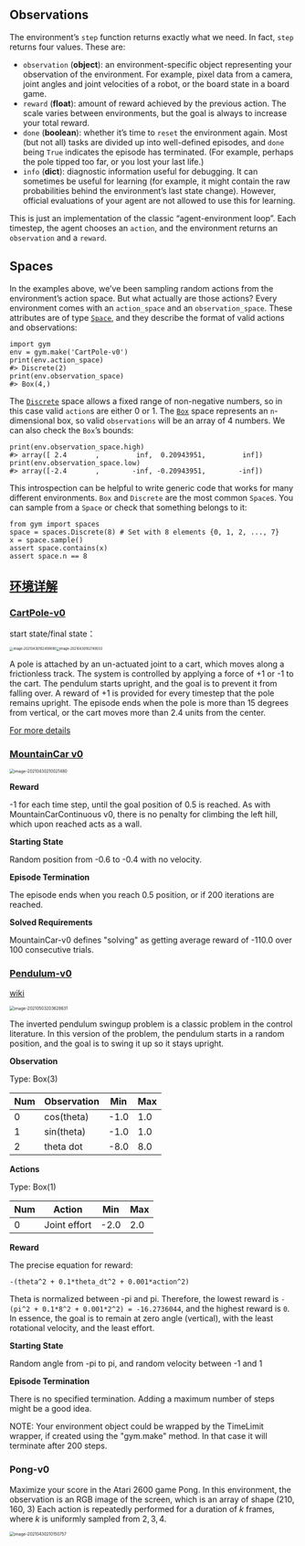 ## Observations

The environment’s `step` function returns exactly what we need. In fact, `step` returns four values. These are:

- `observation` (**object**): an environment-specific object representing your observation of the environment. For
  example, pixel data from a camera, joint angles and joint velocities of a robot, or the board state in a board game.
- `reward` (**float**): amount of reward achieved by the previous action. The scale varies between environments, but the
  goal is always to increase your total reward.
- `done` (**boolean**): whether it’s time to `reset` the environment again. Most (but not all) tasks are divided up into
  well-defined episodes, and `done` being `True` indicates the episode has terminated. (For example, perhaps the pole
  tipped too far, or you lost your last life.)
- `info` (**dict**): diagnostic information useful for debugging. It can sometimes be useful for learning (for example,
  it might contain the raw probabilities behind the environment’s last state change). However, official evaluations of
  your agent are not allowed to use this for learning.

This is just an implementation of the classic “agent-environment loop”. Each timestep, the agent chooses an `action`,
and the environment returns an `observation` and a `reward`.

## Spaces

In the examples above, we’ve been sampling random actions from the environment’s action space. But what actually are
those actions? Every environment comes with an `action_space` and an `observation_space`. These attributes are of
type [`Space`](https://github.com/openai/gym/blob/master/gym/core.py), and they describe the format of valid actions and
observations:

```
import gym
env = gym.make('CartPole-v0')
print(env.action_space)
#> Discrete(2)
print(env.observation_space)
#> Box(4,)
```

The [`Discrete`](https://github.com/openai/gym/blob/master/gym/spaces/discrete.py) space allows a fixed range of
non-negative numbers, so in this case valid `action`s are either 0 or 1.
The [`Box`](https://github.com/openai/gym/blob/master/gym/spaces/box.py) space represents an `n`-dimensional box, so
valid `observations` will be an array of 4 numbers. We can also check the `Box`’s bounds:

```
print(env.observation_space.high)
#> array([ 2.4       ,         inf,  0.20943951,         inf])
print(env.observation_space.low)
#> array([-2.4       ,        -inf, -0.20943951,        -inf])
```

This introspection can be helpful to write generic code that works for many different environments. `Box` and `Discrete`
are the most common `Space`s. You can sample from a `Space` or check that something belongs to it:

```
from gym import spaces
space = spaces.Discrete(8) # Set with 8 elements {0, 1, 2, ..., 7}
x = space.sample()
assert space.contains(x)
assert space.n == 8
```

## [环境详解](https://github.com/openai/gym/wiki)

### [CartPole-v0](https://gym.openai.com/envs/CartPole-v0/)

start state/final state：

<img src="https://banni.oss-cn-beijing.aliyuncs.com/img/20210430162456.png" alt="image-20210430162456690" style="zoom:40%;" /><img src="https://banni.oss-cn-beijing.aliyuncs.com/img/20210430162749.png" alt="image-20210430162749033" style="zoom:40%;" />

A pole is attached by an un-actuated joint to a cart, which moves along a frictionless track. The system is controlled by applying a force of +1 or -1 to the cart. The pendulum starts upright, and the goal is to prevent it from falling over. A reward of +1 is provided for every timestep that the pole remains upright. The episode ends when the pole is more than 15 degrees from vertical, or the cart moves more than 2.4 units from the center.

[For more details](https://github.com/openai/gym/wiki/CartPole-v0)

### [MountainCar v0](https://github.com/openai/gym/wiki/MountainCar-v0)

<img src="https://banni.oss-cn-beijing.aliyuncs.com/img/20210430210021.png" alt="image-20210430210021480" style="zoom:50%;" />

**Reward**

-1 for each time step, until the goal position of 0.5 is reached. As with MountainCarContinuous v0, there is no penalty for climbing the left hill, which upon reached acts as a wall.

**Starting State**

Random position from -0.6 to -0.4 with no velocity.

**Episode Termination**

The episode ends when you reach 0.5 position, or if 200 iterations are reached.

**Solved Requirements**

MountainCar-v0 defines "solving" as getting average reward of -110.0 over 100 consecutive trials.

### [Pendulum-v0](https://gym.openai.com/envs/Pendulum-v0/)

[wiki](https://github.com/openai/gym/wiki/Pendulum-v0)

<img src="https://banni.oss-cn-beijing.aliyuncs.com/img/20210503203628.png" alt="image-20210503203628631" style="zoom:50%;" />

The inverted pendulum swingup problem is a classic problem in the control literature. In this version of the problem, the pendulum starts in a random position, and the goal is to swing it up so it stays upright.

**Observation**

Type: Box(3)

| Num  | Observation | Min  | Max  |
| ---- | ----------- | ---- | ---- |
| 0    | cos(theta)  | -1.0 | 1.0  |
| 1    | sin(theta)  | -1.0 | 1.0  |
| 2    | theta dot   | -8.0 | 8.0  |

**Actions**

Type: Box(1)

| Num  | Action       | Min  | Max  |
| ---- | ------------ | ---- | ---- |
| 0    | Joint effort | -2.0 | 2.0  |

**Reward**

The precise equation for reward:

```
-(theta^2 + 0.1*theta_dt^2 + 0.001*action^2)
```

Theta is normalized between -pi and pi. Therefore, the lowest reward is `-(pi^2 + 0.1*8^2 + 0.001*2^2) = -16.2736044`, and the highest reward is `0`. In essence, the goal is to remain at zero angle (vertical), with the least rotational velocity, and the least effort.

**Starting State**

Random angle from -pi to pi, and random velocity between -1 and 1

**Episode Termination**

There is no specified termination. Adding a maximum number of steps might be a good idea.

NOTE: Your environment object could be wrapped by the TimeLimit wrapper, if created using the "gym.make" method. In that case it will terminate after 200 steps.

### Pong-v0

Maximize your score in the Atari 2600 game Pong. In this environment, the observation is an RGB image of the screen, which is an array of shape (210, 160, 3) Each action is repeatedly performed for a duration of $k$ frames, where $k$ is uniformly sampled from ${2, 3, 4}$.

<img src="https://banni.oss-cn-beijing.aliyuncs.com/img/20210430210150.png" alt="image-20210430210150757" style="zoom:50%;" />